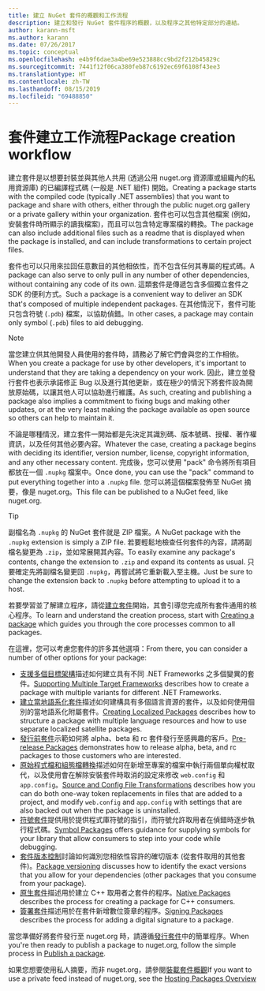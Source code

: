 ```yaml
---
title: 建立 NuGet 套件的概觀和工作流程
description: 建立和發行 NuGet 套件程序的概觀，以及程序之其他特定部分的連結。
author: karann-msft
ms.author: karann
ms.date: 07/26/2017
ms.topic: conceptual
ms.openlocfilehash: e4b9f6dae3a4be69e523888cc9bd2f212b45829c
ms.sourcegitcommit: 7441f12f06ca380feb87c6192ec69f6108f43ee3
ms.translationtype: HT
ms.contentlocale: zh-TW
ms.lasthandoff: 08/15/2019
ms.locfileid: "69488850"
---
```

# <a name="package-creation-workflow"></a><span data-ttu-id="1b645-103">套件建立工作流程</span><span class="sxs-lookup"><span data-stu-id="1b645-103">Package creation workflow</span></span>

<span data-ttu-id="1b645-104">建立套件是以想要封裝並與其他人共用 (透過公用 nuget.org 資源庫或組織內的私用資源庫) 的已編譯程式碼 (一般是 .NET 組件) 開始。</span><span class="sxs-lookup"><span data-stu-id="1b645-104">Creating a package starts with the compiled code (typically .NET assemblies) that you want to package and share with others, either through the public nuget.org gallery or a private gallery within your organization.</span></span> <span data-ttu-id="1b645-105">套件也可以包含其他檔案 (例如，安裝套件時所顯示的讀我檔案)，而且可以包含特定專案檔的轉換。</span><span class="sxs-lookup"><span data-stu-id="1b645-105">The package can also include additional files such as a readme that is displayed when the package is installed, and can include transformations to certain project files.</span></span>

<span data-ttu-id="1b645-106">套件也可以只用來拉回任意數目的其他相依性，而不包含任何其專屬的程式碼。</span><span class="sxs-lookup"><span data-stu-id="1b645-106">A package can also serve to only pull in any number of other dependencies, without containing any code of its own.</span></span> <span data-ttu-id="1b645-107">這類套件是傳遞包含多個獨立套件之 SDK 的便利方式。</span><span class="sxs-lookup"><span data-stu-id="1b645-107">Such a package is a convenient way to deliver an SDK that's composed of multiple independent packages.</span></span> <span data-ttu-id="1b645-108">在其他情況下，套件可能只包含符號 (`.pdb`) 檔案，以協助偵錯。</span><span class="sxs-lookup"><span data-stu-id="1b645-108">In other cases, a package may contain only symbol (`.pdb`) files to aid debugging.</span></span>

> [!Note]
> <span data-ttu-id="1b645-109">當您建立供其他開發人員使用的套件時，請務必了解它們會與您的工作相依。</span><span class="sxs-lookup"><span data-stu-id="1b645-109">When you create a package for use by other developers, it's important to understand that they are taking a dependency on your work.</span></span> <span data-ttu-id="1b645-110">因此，建立並發行套件也表示承諾修正 Bug 以及進行其他更新，或在極少的情況下將套件設為開放原始碼，以讓其他人可以協助進行維護。</span><span class="sxs-lookup"><span data-stu-id="1b645-110">As such, creating and publishing a package also implies a commitment to fixing bugs and making other updates, or at the very least making the package available as open source so others can help to maintain it.</span></span>

<span data-ttu-id="1b645-111">不論是哪種情況，建立套件一開始都是先決定其識別碼、版本號碼、授權、著作權資訊，以及任何其他必要內容。</span><span class="sxs-lookup"><span data-stu-id="1b645-111">Whatever the case, creating a package begins with deciding its identifier, version number, license, copyright information, and any other necessary content.</span></span> <span data-ttu-id="1b645-112">完成後，您可以使用 "pack" 命令將所有項目都放在一個 `.nupkg` 檔案中。</span><span class="sxs-lookup"><span data-stu-id="1b645-112">Once done, you can use the "pack" command to put everything together into a `.nupkg` file.</span></span> <span data-ttu-id="1b645-113">您可以將這個檔案發佈至 NuGet 摘要，像是 nuget.org。</span><span class="sxs-lookup"><span data-stu-id="1b645-113">This file can be published to a NuGet feed, like nuget.org.</span></span>

> [!Tip]
> <span data-ttu-id="1b645-114">副檔名為 `.nupkg` 的 NuGet 套件就是 ZIP 檔案。</span><span class="sxs-lookup"><span data-stu-id="1b645-114">A NuGet package with the `.nupkg` extension is simply a ZIP file.</span></span> <span data-ttu-id="1b645-115">若要輕鬆地檢查任何套件的內容，請將副檔名變更為 `.zip`，並如常展開其內容。</span><span class="sxs-lookup"><span data-stu-id="1b645-115">To easily examine any package's contents, change the extension to `.zip` and expand its contents as usual.</span></span> <span data-ttu-id="1b645-116">只要確定先將副檔名變更回 `.nupkg`，再嘗試將它重新載入至主機。</span><span class="sxs-lookup"><span data-stu-id="1b645-116">Just be sure to change the extension back to `.nupkg` before attempting to upload it to a host.</span></span>

<span data-ttu-id="1b645-117">若要學習並了解建立程序，請從[建立套件](../create-packages/creating-a-package.md)開始，其會引導您完成所有套件通用的核心程序。</span><span class="sxs-lookup"><span data-stu-id="1b645-117">To learn and understand the creation process, start with [Creating a package](../create-packages/creating-a-package.md) which guides you through the core processes common to all packages.</span></span>

<span data-ttu-id="1b645-118">在這裡，您可以考慮您套件的許多其他選項：</span><span class="sxs-lookup"><span data-stu-id="1b645-118">From there, you can consider a number of other options for your package:</span></span>

- <span data-ttu-id="1b645-119">[支援多個目標架構](../create-packages/supporting-multiple-target-frameworks.md)描述如何建立具有不同 .NET Frameworks 之多個變異的套件。</span><span class="sxs-lookup"><span data-stu-id="1b645-119">[Supporting Multiple Target Frameworks](../create-packages/supporting-multiple-target-frameworks.md) describes how to create a package with multiple variants for different .NET Frameworks.</span></span>
- <span data-ttu-id="1b645-120">[建立當地語系化套件](../create-packages/creating-localized-packages.md)描述如何建構具有多個語言資源的套件，以及如何使用個別的當地語系化附屬套件。</span><span class="sxs-lookup"><span data-stu-id="1b645-120">[Creating Localized Packages](../create-packages/creating-localized-packages.md) describes how to structure a package with multiple language resources and how to use separate localized satellite packages.</span></span>
- <span data-ttu-id="1b645-121">[發行前套件](../create-packages/prerelease-packages.md)示範如何將 alpha、beta 和 rc 套件發行至感興趣的客戶。</span><span class="sxs-lookup"><span data-stu-id="1b645-121">[Pre-release Packages](../create-packages/prerelease-packages.md) demonstrates how to release alpha, beta, and rc packages to those customers who are interested.</span></span>
- <span data-ttu-id="1b645-122">[原始程式檔和組態檔轉換](../create-packages/source-and-config-file-transformations.md)描述如何在新增至專案的檔案中執行兩個單向權杖取代，以及使用會在解除安裝套件時取消的設定來修改 `web.config` 和 `app.config`。</span><span class="sxs-lookup"><span data-stu-id="1b645-122">[Source and Config File Transformations](../create-packages/source-and-config-file-transformations.md) describes how you can do both one-way token replacements in files that are added to a project, and modify `web.config` and `app.config` with settings that are also backed out when the package is uninstalled.</span></span>
- <span data-ttu-id="1b645-123">[符號套件](../create-packages/symbol-packages-snupkg.md)提供用於提供程式庫符號的指引，而符號允許取用者在偵錯時逐步執行程式碼。</span><span class="sxs-lookup"><span data-stu-id="1b645-123">[Symbol Packages](../create-packages/symbol-packages-snupkg.md) offers guidance for supplying symbols for your library that allow consumers to step into your code while debugging.</span></span>
- <span data-ttu-id="1b645-124">[套件版本控制](../concepts/package-versioning.md)討論如何識別您相依性容許的確切版本 (從套件取用的其他套件)。</span><span class="sxs-lookup"><span data-stu-id="1b645-124">[Package versioning](../concepts/package-versioning.md) discusses how to identify the exact versions that you allow for your dependencies (other packages that you consume from your package).</span></span>
- <span data-ttu-id="1b645-125">[原生套件](../guides/native-packages.md)描述用於建立 C++ 取用者之套件的程序。</span><span class="sxs-lookup"><span data-stu-id="1b645-125">[Native Packages](../guides/native-packages.md) describes the process for creating a package for C++ consumers.</span></span>
- <span data-ttu-id="1b645-126">[簽署套件](../create-packages/sign-a-package.md)描述用於在套件新增數位簽章的程序。</span><span class="sxs-lookup"><span data-stu-id="1b645-126">[Signing Packages](../create-packages/sign-a-package.md) describes the process for adding a digital signature to a package.</span></span>

<span data-ttu-id="1b645-127">當您準備好將套件發行至 nuget.org 時，請遵循[發行套件](../nuget-org/publish-a-package.md)中的簡單程序。</span><span class="sxs-lookup"><span data-stu-id="1b645-127">When you're then ready to publish a package to nuget.org, follow the simple process in [Publish a package](../nuget-org/publish-a-package.md).</span></span>

<span data-ttu-id="1b645-128">如果您想要使用私人摘要，而非 nuget.org，請參閱[裝載套件概觀](../hosting-packages/overview.md)</span><span class="sxs-lookup"><span data-stu-id="1b645-128">If you want to use a private feed instead of nuget.org, see the [Hosting Packages Overview](../hosting-packages/overview.md)</span></span>
